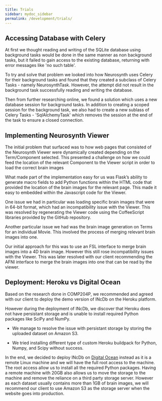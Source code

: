 ```yaml
---
title: Trials
sidebar: mydoc_sidebar
permalink: /development/trials/
---
```


## Accessing Database with Celery

At first we thought reading and writing of the SQLite database using background tasks would be done in the same manner as non background tasks, but it failed to gain access to the existing database, returning with error messages like 'no such table'.

To try and solve that problem we looked into how Neurosynth uses Celery for their background tasks and found that they created a subclass of Celery Tasks - namely NeurosynthTask. However, the attempt did not result in the background task successfully reading and writing the database. 

Then from further researching online, we found a solution which uses a new database session for background tasks. In addition to creating a scoped session for the background task, we also had to create a new sublass of Celery Tasks - 'SqlAlchemyTask' which removes the session at the end of the task to ensure a closed connection. 

## Implementing Neurosynth Viewer

The initial problem that surfaced was to how web pages that consisted of the Neurosynth Viewer were dynamically created depending on the Term/Component selected. This presented a challenge on how we could feed the location of the relevant Component to the Viewer script in order to load the correct brain images

What made part of the implementation easy for us was Flask’s ability to generate macro fields to add Python functions within the HTML code that provided the location of the brain images for the relevant page. This made it easy to embedded within the Javascript code for the Viewer.

One issue we had in particular was loading specific brain images that were in 64-bit format, which had an incompatibility issue with the Viewer. This was resolved by regenerating the Viewer code using the CoffeeScript libraries provided by the GitHub repository.

Another particular issue we had was the brain image generation on Terms for an individual Movie. This involved the process of merging relevant brain images into one.

Our initial approach for this was to use an FSL interface to merge brain images into a 4D brain image. However this still rose incompatibility issues with the Viewer. This was later resolved with our client recommending the AFNI interface to merge the brain images into one that can be read by the viewer.

## Deployment: Heroku vs Digital Ocean

Based on the research done in COMP204P, we recommended and agreed with our client to deploy the demo version of INcDb on the Heroku platform.

However during the deployment of INcDb, we discover that Heroku does not have persistant storage and is unable to install required Python packages like SciPy and NumPy.

- We manage to resolve the issue with persistant storage by storing the uploaded dataset on Amazon S3.

- We tried installing different type of custom Heroku buildpack for Python, Numpy, and Scipy without success.

In the end, we decided to deploy INcDb on [Digital Ocean](https://www.digitalocean.com/) instead as it is a remote Linux machine and we will have the full root access to the machine. The root access allow us to install all the required Python packages. Having a remote machine with 20GB also allows us to move the storage to the machine and remove the reliance on a third party storage server. However as each dataset usually contains more than 1GB of brain images, we will recommend our client to use Amazon S3 as the storage server when the website goes into production.